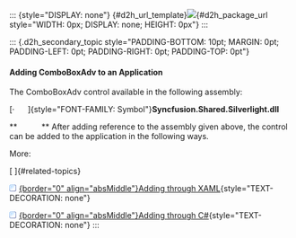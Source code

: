 ::: {style="DISPLAY: none"}
[](ms-xhelp:///?Id=d2h_url_template){#d2h_url_template}![](!package_url!){#d2h_package_url style="WIDTH: 0px; DISPLAY: none; HEIGHT: 0px"}
:::

::: {.d2h_secondary_topic style="PADDING-BOTTOM: 10pt; MARGIN: 0pt; PADDING-LEFT: 0pt; PADDING-RIGHT: 0pt; PADDING-TOP: 0pt"}
#### Adding ComboBoxAdv to an Application

The ComboBoxAdv control available in the following assembly:

[·      ]{style="FONT-FAMILY: Symbol"}**Syncfusion.Shared.Silverlight.dll**

**           ** After adding reference to the assembly given above, the control can be added to the application in the following ways.

More:

[ ]{#related-topics}

[![](../button.gif){border="0" align="absMiddle"}Adding through XAML](ms-xhelp:///?Id=dbb1d0d5-e0be-4f7d-bbb5-1d50a92c694d){style="TEXT-DECORATION: none"}

[![](../button.gif){border="0" align="absMiddle"}Adding through C#](ms-xhelp:///?Id=2be7942a-be42-4a9a-ad99-35bee1673c0d){style="TEXT-DECORATION: none"}
:::
